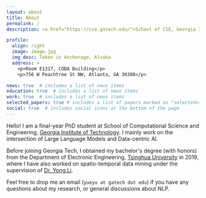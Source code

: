 ```yaml
---
layout: about
title: About
permalink: /
description: <a href="https://cse.gatech.edu/">School of CSE, Georgia Institute of Technology</a>

profile:
  align: right
  image: image.jpg
  img_desc: Taken in Anchorage, Alsaka
  address: >
    <p>Room E1317, CODA Building</p>
    <p>756 W Peachtree St NW, Atlanta, GA 30308</p>

news: true  # includes a list of news items
education: true  # includes a list of news items
work: true  # includes a list of news items
selected_papers: true # includes a list of papers marked as "selected={true}"
social: true  # includes social icons at the bottom of the page
---
```

Hello! I am a final-year PhD student at School of Computational Science and Engineering, [Georgia Institute of Technology](https://gatech.edu/). I mainly work on the intersection of Large Language Models and Data-centric AI.

Before joining Georgia Tech, I obtained my bachelor's degree (with honors) from the Department of Electronic Engineering, [Tsinghua University](https://www.tsinghua.edu.cn/en/) in 2019, where I have also worked on spatio-temporal data mining under the supervision of [Dr. Yong Li](http://fi.ee.tsinghua.edu.cn/~liyong/).

Feel free to drop me an email (`yueyu at gatech dot edu`) if you have any questions about my research, or general discussions about NLP.

<!-- **<span style="color:red">I will graduate soon and am on the industry job market now. Feel free to reach out if there is a good fit!</span>** -->

